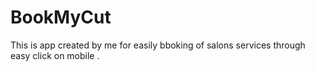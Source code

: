 # BookMyCut
This is app created by me for easily bboking of salons services through easy click on mobile .
